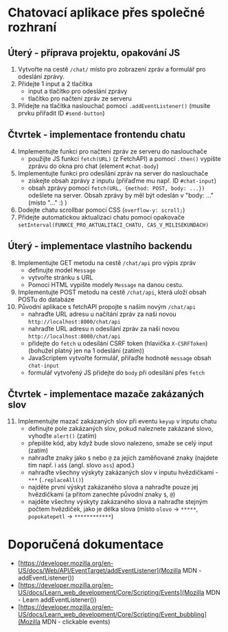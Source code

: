 # Chatovací aplikace přes společné rozhraní

## Úterý - příprava projektu, opakování JS
1. Vytvořte na cestě ``/chat/`` místo pro zobrazení zpráv a formulář pro odeslání zprávy.
2. Přidejte 1 input a 2 tlačítka 
    - input a tlačítko pro odeslání zprávy
    - tlačítko pro načtení zpráv ze serveru
3. Přidejte na tlačítka naslouchač pomocí ``.addEventListener()`` (musíte prvku přiřadit ID ``#send-button``)

## Čtvrtek - implementace frontendu chatu
4. Implementujte funkci pro načtení zpráv ze serveru do naslouchače
    - použijte JS funkci ``fetch(URL)`` (z FetchAPI) a pomocí ``.then()`` vypište zprávu do okna pro chat (element ``#chat-body``)
5. Implementujte funkci pro odesílání zpráv na server do naslouchače
    - získejte obsah zprávy z inputu (přiřaďme mu např. ID ``#chat-input``)
    - obsah zprávy pomocí ``fetch(URL, {method: POST, body: ...})`` odešlete na server. Obsah zprávy by měl být odeslán v "body: ..." (místo "..." :) )
6. Dodejte chatu scrollbar pomocí CSS (``overflow-y: scroll;``)
7. Přidejte automatickou aktualizaci chatu pomocí opakovače ``setInterval(FUNKCE_PRO_AKTUALITACI_CHATU, CAS_V_MILISEKUNDACH)``

## Úterý - implementace vlastního backendu
8. Implementujte GET metodu na cestě ``/chat/api`` pro výpis zpráv
    - definujte model ``Message``
    - vytvořte stránku s URL
    - Pomocí HTML vypište modely ``Message`` na danou cestu.
9. Implementujte POST metodu na cestě ``/chat/api``, která uloží obsah POSTu do databáze
10. Původní aplikace s fetchAPI propojte s naším novým ``/chat/api``
    - nahraďte URL adresu u načítání zpráv za naši novou ``http://localhost:8000/chat/api``
    - nahraďte URL adresu n odesílání zpráv za naši novou ``http://localhost:8000/chat/api``
    - přidejte do ``fetch`` u odesílání CSRF token (hlavička ``X-CSRFToken``) (bohužel platný jen na 1 odeslání (zatím))
    - JavaScriptem vytvořte formulář, přiřaďte hodnotě ``message`` obsah ``chat-input``
    - formulář vytvořený JS přidejte do ``body`` při odesílání přes ``fetch``

## Čtvrtek - implementace mazače zakázaných slov
11. Implementujte mazač zakázaných slov při eventu ``keyup`` v inputu chatu
    - definujte pole zakázaných slov, pokud naleznete zakázané slovo, vyhoďte ``alert()`` (zatím)
    - přepište kód, aby když bude slovo nalezeno, smaže se celý input (zatím)
    - nahraďte znaky jako ``$`` nebo ``@`` za jejich zaměňované znaky (najdete tím např. i ``a$$`` (angl. slovo ``ass``) apod.)
    - nahraďte všechny výskyty zakázaných slov v inputu hvězdičkami - ``***`` (``.replaceAll()``)
    - najděte první výskyt zakázaného slova a nahraďte pouze jej hvězdičkami (a přitom zanechte původní znaky ``$``, ``@``)
    - najděte všechny výskyty zakázaného slova a nahraďte stejným počtem hvězdiček, jako je délka slova (místo ``olovo`` -> ``*****``, ``popokatepetl`` -> ``************``)


# Doporučená dokumentace
- [https://developer.mozilla.org/en-US/docs/Web/API/EventTarget/addEventListener](Mozilla MDN - addEventListener())
- [https://developer.mozilla.org/en-US/docs/Learn_web_development/Core/Scripting/Events](Mozilla MDN - Learn addEventListener())
- [https://developer.mozilla.org/en-US/docs/Learn_web_development/Core/Scripting/Event_bubbling](Mozilla MDN - clickable events)